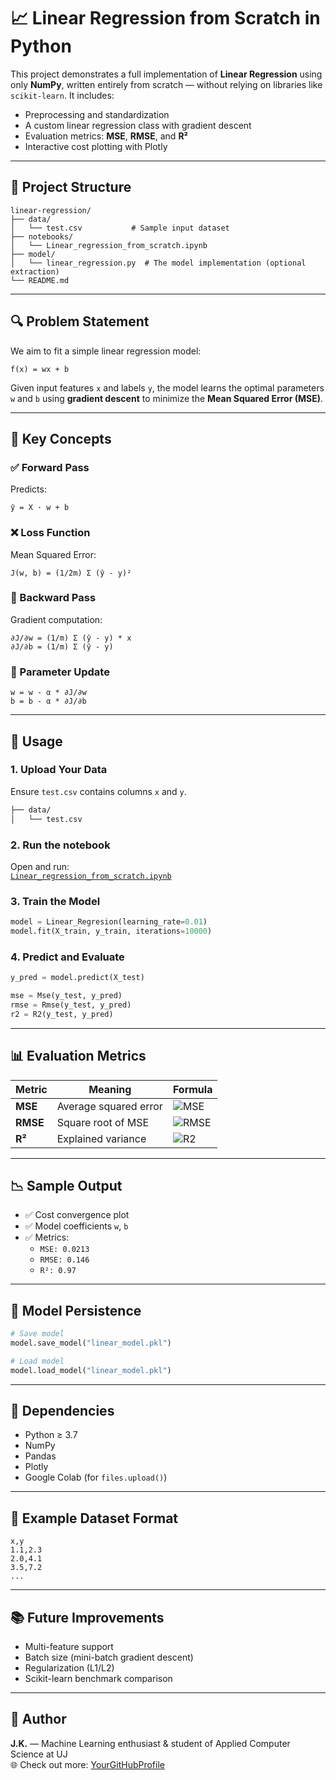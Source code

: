 
# 📈 Linear Regression from Scratch in Python

This project demonstrates a full implementation of **Linear Regression** using only **NumPy**, written entirely from scratch — without relying on libraries like `scikit-learn`. It includes:

- Preprocessing and standardization
- A custom linear regression class with gradient descent
- Evaluation metrics: **MSE**, **RMSE**, and **R²**
- Interactive cost plotting with Plotly

---

## 📁 Project Structure

```
linear-regression/
├── data/
│   └── test.csv           # Sample input dataset
├── notebooks/
│   └── Linear_regression_from_scratch.ipynb
├── model/
│   └── linear_regression.py  # The model implementation (optional extraction)
└── README.md
```

---

## 🔍 Problem Statement

We aim to fit a simple linear regression model:
```
f(x) = wx + b
```
Given input features `x` and labels `y`, the model learns the optimal parameters `w` and `b` using **gradient descent** to minimize the **Mean Squared Error (MSE)**.

---

## 🧠 Key Concepts

### ✅ Forward Pass
Predicts:
```
ŷ = X · w + b
```

### ❌ Loss Function
Mean Squared Error:
```
J(w, b) = (1/2m) Σ (ŷ - y)²
```

### 🔁 Backward Pass
Gradient computation:
```
∂J/∂w = (1/m) Σ (ŷ - y) * x
∂J/∂b = (1/m) Σ (ŷ - y)
```

### 🔧 Parameter Update
```
w = w - α * ∂J/∂w
b = b - α * ∂J/∂b
```

---

## 🚀 Usage

### 1. Upload Your Data
Ensure `test.csv` contains columns `x` and `y`.

```bash
├── data/
│   └── test.csv
```

### 2. Run the notebook
Open and run:  
[`Linear_regression_from_scratch.ipynb`](notebooks/Linear_regression_from_scratch.ipynb)

### 3. Train the Model

```python
model = Linear_Regresion(learning_rate=0.01)
model.fit(X_train, y_train, iterations=10000)
```

### 4. Predict and Evaluate

```python
y_pred = model.predict(X_test)

mse = Mse(y_test, y_pred)
rmse = Rmse(y_test, y_pred)
r2 = R2(y_test, y_pred)
```

---

## 📊 Evaluation Metrics

| Metric | Meaning | Formula |
|--------|---------|---------|
| **MSE**  | Average squared error | ![MSE](https://latex.codecogs.com/svg.image?\text{MSE}=\frac{1}{n}\sum(y_{\text{true}}-y_{\text{pred}})^2) |
| **RMSE** | Square root of MSE | ![RMSE](https://latex.codecogs.com/svg.image?\text{RMSE}=\sqrt{\text{MSE}}) |
| **R²**   | Explained variance | ![R2](https://latex.codecogs.com/svg.image?R^2=1-\frac{SSR}{SST}) |

---

## 📉 Sample Output

- ✅ Cost convergence plot
- ✅ Model coefficients `w`, `b`
- ✅ Metrics:
  - `MSE: 0.0213`
  - `RMSE: 0.146`
  - `R²: 0.97`

---

## 💾 Model Persistence

```python
# Save model
model.save_model("linear_model.pkl")

# Load model
model.load_model("linear_model.pkl")
```

---

## 🔧 Dependencies

- Python ≥ 3.7
- NumPy
- Pandas
- Plotly
- Google Colab (for `files.upload()`)

---

## 🧪 Example Dataset Format

```csv
x,y
1.1,2.3
2.0,4.1
3.5,7.2
...
```

---

## 📚 Future Improvements

- Multi-feature support
- Batch size (mini-batch gradient descent)
- Regularization (L1/L2)
- Scikit-learn benchmark comparison

---

## 🤖 Author

**J.K.** — Machine Learning enthusiast & student of Applied Computer Science at UJ  
🌐 Check out more: [YourGitHubProfile](https://github.com/yourusername)
